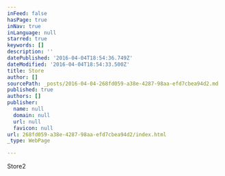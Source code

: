 ```yaml
---
inFeed: false
hasPage: true
inNav: true
inLanguage: null
starred: true
keywords: []
description: ''
datePublished: '2016-04-04T18:54:36.749Z'
dateModified: '2016-04-04T18:54:33.500Z'
title: Store
author: []
sourcePath: _posts/2016-04-04-268fd059-a38e-4287-98aa-efd7cbea94d2.md
published: true
authors: []
publisher:
  name: null
  domain: null
  url: null
  favicon: null
url: 268fd059-a38e-4287-98aa-efd7cbea94d2/index.html
_type: WebPage

---
```

Store2